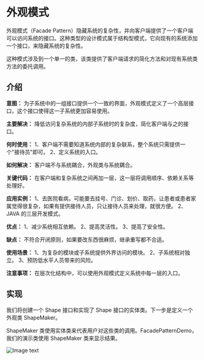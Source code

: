 # 外观模式
外观模式（Facade Pattern）隐藏系统的复杂性，并向客户端提供了一个客户端可以访问系统的接口。这种类型的设计模式属于结构型模式，它向现有的系统添加一个接口，来隐藏系统的复杂性。

这种模式涉及到一个单一的类，该类提供了客户端请求的简化方法和对现有系统类方法的委托调用。

## 介绍
__意图：__ 为子系统中的一组接口提供一个一致的界面，外观模式定义了一个高层接口，这个接口使得这一子系统更加容易使用。

__主要解决：__ 降低访问复杂系统的内部子系统时的复杂度，简化客户端与之的接口。

__何时使用：__  1、客户端不需要知道系统内部的复杂联系，整个系统只需提供一个"接待员"即可。 2、定义系统的入口。

__如何解决：__ 客户端不与系统耦合，外观类与系统耦合。

__关键代码：__ 在客户端和复杂系统之间再加一层，这一层将调用顺序、依赖关系等处理好。

__应用实例：__  1、去医院看病，可能要去挂号、门诊、划价、取药，让患者或患者家属觉得很复杂，如果有提供接待人员，只让接待人员来处理，就很方便。 2、JAVA 的三层开发模式。

__优点：__ 1、减少系统相互依赖。 2、提高灵活性。 3、提高了安全性。

__缺点：__ 不符合开闭原则，如果要改东西很麻烦，继承重写都不合适。

__使用场景：__ 1、为复杂的模块或子系统提供外界访问的模块。 2、子系统相对独立。 3、预防低水平人员带来的风险。

__注意事项：__ 在层次化结构中，可以使用外观模式定义系统中每一层的入口。

## 实现
我们将创建一个 Shape 接口和实现了 Shape 接口的实体类。下一步是定义一个外观类 ShapeMaker。

ShapeMaker 类使用实体类来代表用户对这些类的调用。FacadePatternDemo，我们的演示类使用 ShapeMaker 类来显示结果。

![Image text](https://github.com/yuanhaoz/jian_zhi_offer/blob/branch-dp/src/chapter_dp/structure/facade/facade_pattern_uml_diagram.jpg)